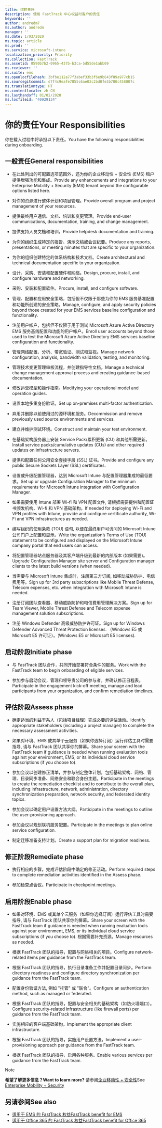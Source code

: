 ```yaml
---
title: 你的责任
description: 使用 FastTrack 中心权益时客户的责任
keywords: ''
author: andredm7
ms.author: andredm
manager: ''
ms.date: 1/03/2020
ms.topic: article
ms.prod: ''
ms.service: microsoft-intune
localization_priority: Priority
ms.collection: FastTrack
ms.assetid: 0590b7b2-0965-437b-b3ca-bd55de1abb09
ms.reviewer: ''
ms.suite: ems
ms.openlocfilehash: 3bfbe112a77f3abef33b3f6e9b643f89a977cb15
ms.sourcegitcommit: d7f4c9eafe7855c6ae02c2bd0fe3b700c458007c
ms.translationtype: HT
ms.contentlocale: zh-CN
ms.lasthandoff: 01/02/2020
ms.locfileid: "40929134"
---
```

# <a name="your-responsibilities"></a><span data-ttu-id="ad0ab-103">你的责任</span><span class="sxs-lookup"><span data-stu-id="ad0ab-103">Your Responsibilities</span></span>

<span data-ttu-id="ad0ab-104">你在载入过程中将承担以下责任。</span><span class="sxs-lookup"><span data-stu-id="ad0ab-104">You have the following responsibilities during onboarding.</span></span>

## <a name="general-responsibilities"></a><span data-ttu-id="ad0ab-105">一般责任</span><span class="sxs-lookup"><span data-stu-id="ad0ab-105">General responsibilities</span></span>

-   <span data-ttu-id="ad0ab-106">在此处列出的可配置选项范围外，还为你的企业移动性 + 安全性 (EMS) 租户提供增强功能和集成。</span><span class="sxs-lookup"><span data-stu-id="ad0ab-106">Provide any enhancements and integrations to your Enterprise Mobility + Security (EMS) tenant beyond the configurable options listed here.</span></span>

-   <span data-ttu-id="ad0ab-107">对你的资源进行整体计划和项目管理。</span><span class="sxs-lookup"><span data-stu-id="ad0ab-107">Provide overall program and project management of your resources.</span></span>

-   <span data-ttu-id="ad0ab-108">提供最终用户通信、文档、培训和变更管理。</span><span class="sxs-lookup"><span data-stu-id="ad0ab-108">Provide end-user communications, documentation, training, and change management.</span></span>

-   <span data-ttu-id="ad0ab-109">提供支持人员文档和培训。</span><span class="sxs-lookup"><span data-stu-id="ad0ab-109">Provide helpdesk documentation and training.</span></span>

-   <span data-ttu-id="ad0ab-110">为你的组织生成特定的报告、演示文稿或会议纪要。</span><span class="sxs-lookup"><span data-stu-id="ad0ab-110">Produce any reports, presentations, or meeting minutes that are specific to your organization.</span></span>

-   <span data-ttu-id="ad0ab-111">为你的组织创建特定的体系结构和技术文档。</span><span class="sxs-lookup"><span data-stu-id="ad0ab-111">Create architectural and technical documentation specific to your organization.</span></span>

-   <span data-ttu-id="ad0ab-112">设计、采购、安装和配置硬件和网络。</span><span class="sxs-lookup"><span data-stu-id="ad0ab-112">Design, procure, install, and configure hardware and networking.</span></span>

-   <span data-ttu-id="ad0ab-113">采购、安装和配置软件。</span><span class="sxs-lookup"><span data-stu-id="ad0ab-113">Procure, install, and configure software.</span></span>

-   <span data-ttu-id="ad0ab-114">管理、配置和应用安全策略，包括但不仅限于那些为你的 EMS 服务基准配置和功能所创建的安全策略。</span><span class="sxs-lookup"><span data-stu-id="ad0ab-114">Manage, configure, and apply security policies beyond those created for your EMS services baseline configuration and functionality.</span></span>

-   <span data-ttu-id="ad0ab-115">注册用户帐户，包括但不仅限于用于测试 Microsoft Azure Active Directory EMS 服务基线配置和功能的用户帐户。</span><span class="sxs-lookup"><span data-stu-id="ad0ab-115">Enroll user accounts beyond those used to test the Microsoft Azure Active Directory EMS services baseline configuration and functionality.</span></span>

-   <span data-ttu-id="ad0ab-116">管理网络配置、分析、带宽验证、测试和监视。</span><span class="sxs-lookup"><span data-stu-id="ad0ab-116">Manage network configuration, analysis, bandwidth validation, testing, and monitoring.</span></span>

-   <span data-ttu-id="ad0ab-117">管理技术变更管理审核流程，并创建指导性文档。</span><span class="sxs-lookup"><span data-stu-id="ad0ab-117">Manage a technical change management approval process and creating guidance-based documentation.</span></span>

-   <span data-ttu-id="ad0ab-118">修改运营模型和操作指南。</span><span class="sxs-lookup"><span data-stu-id="ad0ab-118">Modifying your operational model and operation guides.</span></span>

-   <span data-ttu-id="ad0ab-119">设置本地多重身份验证。</span><span class="sxs-lookup"><span data-stu-id="ad0ab-119">Set up on-premises multi-factor authentication.</span></span>

-   <span data-ttu-id="ad0ab-120">弃用并删除以前使用过的源环境和服务。</span><span class="sxs-lookup"><span data-stu-id="ad0ab-120">Decommission and remove previously used source environments and services.</span></span>

-   <span data-ttu-id="ad0ab-121">建立并维护测试环境。</span><span class="sxs-lookup"><span data-stu-id="ad0ab-121">Construct and maintain your test environment.</span></span>

-   <span data-ttu-id="ad0ab-122">在基础架构服务器上安装 Service Pack/累积更新 (CU) 和其他所需更新。</span><span class="sxs-lookup"><span data-stu-id="ad0ab-122">Install service packs/cumulative updates (CUs) and other required updates on infrastructure servers.</span></span>

-   <span data-ttu-id="ad0ab-123">提供和配置任何公用安全套接字层 (SSL) 证书。</span><span class="sxs-lookup"><span data-stu-id="ad0ab-123">Provide and configure any public Secure Sockets Layer (SSL) certificates.</span></span>

-   <span data-ttu-id="ad0ab-124">设置或升级配置管理器，达到 Microsoft Intune 与配置管理器集成的最低要求。</span><span class="sxs-lookup"><span data-stu-id="ad0ab-124">Set up or upgrade Configuration Manager to the minimum requirements for Microsoft Intune integration with Configuration Manager.</span></span>

-   <span data-ttu-id="ad0ab-125">如果需要使用 Intune 部署 Wi-fi 和 VPN 配置文件, 请根据需要提供和配置证书颁发机构、Wi-fi 和 VPN 基础架构。</span><span class="sxs-lookup"><span data-stu-id="ad0ab-125">If needed for deploying Wi-Fi and VPN profiles with Intune, provide and configure certificate authority, Wi-Fi and VPN infrastructures as needed.</span></span>

-   <span data-ttu-id="ad0ab-126">编写组织的使用条款 (TOU) 语句, 以便在最终用户可访问的 Microsoft Intune 公司门户上配置和显示。</span><span class="sxs-lookup"><span data-stu-id="ad0ab-126">Write the organization’s Terms of Use (TOU) statement to be configured and displayed on the Microsoft Intune company portal that end users can access.</span></span>

-   <span data-ttu-id="ad0ab-127">将配置管理器站点服务器及其客户端升级到最新的内部版本 (如果需要)。</span><span class="sxs-lookup"><span data-stu-id="ad0ab-127">Upgrade Configuration Manager site server and Configuration manager clients to the latest build versions (when needed).</span></span>

-   <span data-ttu-id="ad0ab-128">当需要与 Microsoft Intune 集成时，注册第三方订阅, 如移动威胁防护、电信费用等。</span><span class="sxs-lookup"><span data-stu-id="ad0ab-128">Sign up for 3rd party subscriptions like Mobile Threat Defense, Telecom expenses, etc. when integration with Microsoft Intune is needed.</span></span>

-   <span data-ttu-id="ad0ab-129">注册订阅团队查看器、移动威胁防护和电信费用管理解决方案。</span><span class="sxs-lookup"><span data-stu-id="ad0ab-129">Sign up for Team Viewer, Mobile Threat Defense and Telecom expense management solution subscriptions.</span></span>

-   <span data-ttu-id="ad0ab-130">注册 Windows Defender 高级威胁防护许可证。</span><span class="sxs-lookup"><span data-stu-id="ad0ab-130">Sign up for Windows Defender Advanced Threat Protection licenses.</span></span> <span data-ttu-id="ad0ab-131">（Windows E5 或 Microsoft E5 许可证）。</span><span class="sxs-lookup"><span data-stu-id="ad0ab-131">(Windows E5 or Microsoft E5 licenses).</span></span>

## <a name="initiate-phase"></a><span data-ttu-id="ad0ab-132">启动阶段</span><span class="sxs-lookup"><span data-stu-id="ad0ab-132">Initiate phase</span></span>

-   <span data-ttu-id="ad0ab-133">与 FastTrack 团队合作，共同开始部署符合条件的服务。</span><span class="sxs-lookup"><span data-stu-id="ad0ab-133">Work with the FastTrack team to begin onboarding of eligible services.</span></span>

-   <span data-ttu-id="ad0ab-134">参加参与启动会议，管理和领导贵公司的参与者，并确认修正日程表。</span><span class="sxs-lookup"><span data-stu-id="ad0ab-134">Participate in the engagement kick-off meeting, manage and lead participants from your organization, and confirm remediation timelines.</span></span>

## <a name="assess-phase"></a><span data-ttu-id="ad0ab-135">评估阶段</span><span class="sxs-lookup"><span data-stu-id="ad0ab-135">Assess phase</span></span>

-   <span data-ttu-id="ad0ab-136">确定适当的利益干系人（包括项目经理）完成必要的评估活动。</span><span class="sxs-lookup"><span data-stu-id="ad0ab-136">Identify appropriate stakeholders (including a project manager) to complete the necessary assessment activities.</span></span>

-   <span data-ttu-id="ad0ab-137">如果对环境、EMS 或其单个云服务（如果你选择订阅）运行评估工具时需要指导, 请与 FastTrack 团队共享你的屏幕。</span><span class="sxs-lookup"><span data-stu-id="ad0ab-137">Share your screen with the FastTrack team if guidance is needed when running evaluation tools against your environment, EMS, or its individual cloud service subscriptions (if you choose to).</span></span>

-   <span data-ttu-id="ad0ab-138">参加会议以创建修正清单，并参与制定整体计划，包括基础架构、网络、管理、目录同步准备、网络安全和联合身份主题。</span><span class="sxs-lookup"><span data-stu-id="ad0ab-138">Participate in the meetings to create the remediation checklist and to contribute to the overall plan, including infrastructure, network, administration, directory synchronization preparation, network security, and federated identity topics.</span></span>

-   <span data-ttu-id="ad0ab-139">参加会议以确定用户设置方法大纲。</span><span class="sxs-lookup"><span data-stu-id="ad0ab-139">Participate in the meetings to outline the user-provisioning approach.</span></span>

-   <span data-ttu-id="ad0ab-140">参加会议以规划联机服务配置。</span><span class="sxs-lookup"><span data-stu-id="ad0ab-140">Participate in the meetings to plan online service configuration.</span></span>

-   <span data-ttu-id="ad0ab-141">制定迁移准备支持计划。</span><span class="sxs-lookup"><span data-stu-id="ad0ab-141">Create a support plan for migration readiness.</span></span>

## <a name="remediate-phase"></a><span data-ttu-id="ad0ab-142">修正阶段</span><span class="sxs-lookup"><span data-stu-id="ad0ab-142">Remediate phase</span></span>

-   <span data-ttu-id="ad0ab-143">执行相应的步骤，完成评估阶段中确定的修正活动。</span><span class="sxs-lookup"><span data-stu-id="ad0ab-143">Perform required steps to complete remediation activities identified in the Assess phase.</span></span>

-   <span data-ttu-id="ad0ab-144">参加检查点会议。</span><span class="sxs-lookup"><span data-stu-id="ad0ab-144">Participate in checkpoint meetings.</span></span>

## <a name="enable-phase"></a><span data-ttu-id="ad0ab-145">启用阶段</span><span class="sxs-lookup"><span data-stu-id="ad0ab-145">Enable phase</span></span>

-   <span data-ttu-id="ad0ab-146">如果对环境、EMS 或其单个云服务（如果你选择订阅）运行评估工具时需要指导, 请与 FastTrack 团队共享你的屏幕。</span><span class="sxs-lookup"><span data-stu-id="ad0ab-146">Share your screen with the FastTrack team if guidance is needed when running evaluation tools against your environment, EMS, or its individual cloud service subscriptions (if you choose to).</span></span> <span data-ttu-id="ad0ab-147">根据需要补充资源。</span><span class="sxs-lookup"><span data-stu-id="ad0ab-147">Manage resources as needed.</span></span>

-   <span data-ttu-id="ad0ab-148">根据 FastTrack 团队的指导，配置与网络相关的项目。</span><span class="sxs-lookup"><span data-stu-id="ad0ab-148">Configure network-related items per guidance from the FastTrack team.</span></span>

-   <span data-ttu-id="ad0ab-149">根据 FastTrack 团队的指导，执行目录准备工作并配置目录同步。</span><span class="sxs-lookup"><span data-stu-id="ad0ab-149">Perform directory readiness and configure directory synchronization per guidance from the FastTrack team.</span></span>

-   <span data-ttu-id="ad0ab-150">配置身份验证方法, 例如 "托管" 或 "联合"。</span><span class="sxs-lookup"><span data-stu-id="ad0ab-150">Configure an authentication method, such as managed or federated.</span></span> 

-   <span data-ttu-id="ad0ab-151">根据 FastTrack 团队的指导，配置与安全相关的基础架构（如防火墙端口）。</span><span class="sxs-lookup"><span data-stu-id="ad0ab-151">Configure security-related infrastructure (like firewall ports) per guidance from the FastTrack team.</span></span>

-   <span data-ttu-id="ad0ab-152">实施相应的客户端基础架构。</span><span class="sxs-lookup"><span data-stu-id="ad0ab-152">Implement the appropriate client infrastructure.</span></span>

-   <span data-ttu-id="ad0ab-153">根据 FastTrack 团队的指导，实施用户设置方法。</span><span class="sxs-lookup"><span data-stu-id="ad0ab-153">Implement a user-provisioning approach per guidance from the FastTrack team.</span></span>

-   <span data-ttu-id="ad0ab-154">根据 FastTrack 团队的指导，启用各种服务。</span><span class="sxs-lookup"><span data-stu-id="ad0ab-154">Enable various services per guidance from the FastTrack team.</span></span>

> [!NOTE]
> <span data-ttu-id="ad0ab-155">**希望了解更多信息？**</span><span class="sxs-lookup"><span data-stu-id="ad0ab-155">**Want to learn more?**</span></span> <span data-ttu-id="ad0ab-156">请参阅[企业移动性 + 安全性](https://www.microsoft.com/cloud-platform/enterprise-mobility)</span><span class="sxs-lookup"><span data-stu-id="ad0ab-156">See [Enterprise Mobility + Security](https://www.microsoft.com/cloud-platform/enterprise-mobility)</span></span>

## <a name="see-also"></a><span data-ttu-id="ad0ab-157">另请参阅</span><span class="sxs-lookup"><span data-stu-id="ad0ab-157">See also</span></span>

- [<span data-ttu-id="ad0ab-158">适用于 EMS 的 FastTrack 权益</span><span class="sxs-lookup"><span data-stu-id="ad0ab-158">FastTrack benefit for EMS</span></span>](EMS-fasttrack-benefit-for-EMS.md)
- [<span data-ttu-id="ad0ab-159">适用于 Office 365 的 FastTrack 权益</span><span class="sxs-lookup"><span data-stu-id="ad0ab-159">FastTrack benefit for Office 365</span></span>](O365-fasttrack-benefit-for-office-365.md)

